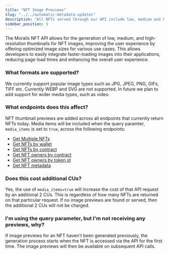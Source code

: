 ```yaml
---
title: "NFT Image Previews"
slug: "../../automatic-metadata-updates"
description: "All NFTs served through our API include low, medium and high resolution images. Read more about how it works here."
sidebar_position: 5
---
```


The Moralis NFT API allows for the generation of low, medium, and high-resolution thumbnails for NFT images, improving the user experience by offering optimized image sizes for various use cases. This allows developers to easily integrate faster-loading images into their applications, reducing page load times and enhancing the overall user experience.

### What formats are supported?
We currently support popular image types such as JPG, JPEG, PNG, GIFs, TIFF etc. Currently WEBP and SVG are not supported. In future we plan to add support for wider media types, such as video.

### What endpoints does this affect?
NFT thumbnail previews are added across all endpoints that currently return NFTs today. Media items will be included when the query paramter, `media_items` is set to `true`, across the following endpoints:

* [Get Multiple NFTs](https://docs.moralis.io/web3-data-api/reference/get-multiple-nfts) 
* [Get NFTs by wallet](https://docs.moralis.io/web3-data-api/reference/get-wallet-nfts)
* [Get NFTs by contract](https://docs.moralis.io/web3-data-api/reference/get-contract-nfts)
* [Get NFT owners by contract](https://docs.moralis.io/web3-data-api/reference/get-nft-owners)
* [Get NFT owners by token id](https://docs.moralis.io/web3-data-api/reference/get-nft-token-id-owners)
* [Get NFT metadata](https://docs.moralis.io/web3-data-api/reference/get-nft-metadata)

### Does this cost additional CUs?
Yes, the use of `media_items=true` will increase the cost of that API request by an additional 2 CUs. This is regardless of how many NFTs are returned on that particular request. If no image previews are found or served, then the additional 2 CUs will not be charged.


### I'm using the query parameter, but I'm not receiving any previews, why?
If image previews for an NFT haven't been generated previously, the generation process starts when the NFT is accessed via the API for the first time. The image previews will then be available on subsequent API calls.

